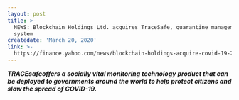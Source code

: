 ```yaml
---
layout: post
title: >-
  NEWS: Blockchain Holdings Ltd. acquires TraceSafe, quarantine management
  system
createdate: 'March 20, 2020'
link: >-
  https://finance.yahoo.com/news/blockchain-holdings-acquire-covid-19-205500276.html
---
```

***TRACEsafeoffers a socially vital monitoring technology product that can be deployed to governments around the world to help protect citizens and slow the spread of COVID-19.***